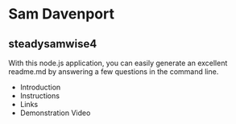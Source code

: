 
# Sam Davenport 

## steadysamwise4
    
With this node.js application, you can easily generate
an excellent readme.md by answering a few questions in
the command line.
    
* Introduction
* Instructions
* Links
* Demonstration Video